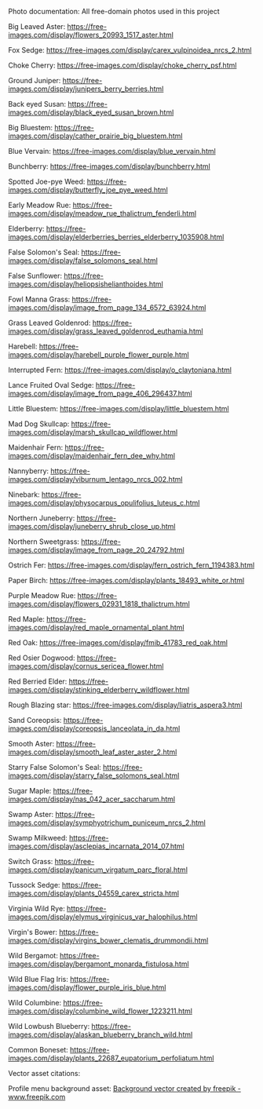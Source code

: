Photo documentation: All free-domain photos used in this project

Big Leaved Aster:
https://free-images.com/display/flowers_20993_1517_aster.html

Fox Sedge:
https://free-images.com/display/carex_vulpinoidea_nrcs_2.html

Choke Cherry:
https://free-images.com/display/choke_cherry_psf.html

Ground Juniper:
https://free-images.com/display/junipers_berry_berries.html

Back eyed Susan:
https://free-images.com/display/black_eyed_susan_brown.html

Big Bluestem:
https://free-images.com/display/cather_prairie_big_bluestem.html

Blue Vervain:
https://free-images.com/display/blue_vervain.html

Bunchberry:
https://free-images.com/display/bunchberry.html

Spotted Joe-pye Weed:
https://free-images.com/display/butterfly_joe_pye_weed.html

Early Meadow Rue:
https://free-images.com/display/meadow_rue_thalictrum_fenderli.html

Elderberry:
https://free-images.com/display/elderberries_berries_elderberry_1035908.html

False Solomon's Seal:
https://free-images.com/display/false_solomons_seal.html

False Sunflower:
https://free-images.com/display/heliopsishelianthoides.html

Fowl Manna Grass:
https://free-images.com/display/image_from_page_134_6572_63924.html

Grass Leaved Goldenrod:
https://free-images.com/display/grass_leaved_goldenrod_euthamia.html

Harebell:
https://free-images.com/display/harebell_purple_flower_purple.html

Interrupted Fern:
https://free-images.com/display/o_claytoniana.html

Lance Fruited Oval Sedge:
https://free-images.com/display/image_from_page_406_296437.html

Little Bluestem:
https://free-images.com/display/little_bluestem.html

Mad Dog Skullcap:
https://free-images.com/display/marsh_skullcap_wildflower.html

Maidenhair Fern:
https://free-images.com/display/maidenhair_fern_dee_why.html

Nannyberry:
https://free-images.com/display/viburnum_lentago_nrcs_002.html

Ninebark:
https://free-images.com/display/physocarpus_opulifolius_luteus_c.html

Northern Juneberry:
https://free-images.com/display/juneberry_shrub_close_up.html

Northern Sweetgrass:
https://free-images.com/display/image_from_page_20_24792.html

Ostrich Fer:
https://free-images.com/display/fern_ostrich_fern_1194383.html

Paper Birch:
https://free-images.com/display/plants_18493_white_or.html

Purple Meadow Rue:
https://free-images.com/display/flowers_02931_1818_thalictrum.html

Red Maple:
https://free-images.com/display/red_maple_ornamental_plant.html

Red Oak:
https://free-images.com/display/fmib_41783_red_oak.html

Red Osier Dogwood:
https://free-images.com/display/cornus_sericea_flower.html

Red Berried Elder:
https://free-images.com/display/stinking_elderberry_wildflower.html

Rough Blazing star:
https://free-images.com/display/liatris_aspera3.html

Sand Coreopsis:
https://free-images.com/display/coreopsis_lanceolata_in_da.html

Smooth Aster:
https://free-images.com/display/smooth_leaf_aster_aster_2.html

Starry False Solomon's Seal:
https://free-images.com/display/starry_false_solomons_seal.html

Sugar Maple:
https://free-images.com/display/nas_042_acer_saccharum.html

Swamp Aster:
https://free-images.com/display/symphyotrichum_puniceum_nrcs_2.html

Swamp Milkweed:
https://free-images.com/display/asclepias_incarnata_2014_07.html

Switch Grass:
https://free-images.com/display/panicum_virgatum_parc_floral.html

Tussock Sedge:
https://free-images.com/display/plants_04559_carex_stricta.html

Virginia Wild Rye:
https://free-images.com/display/elymus_virginicus_var_halophilus.html

Virgin's Bower:
https://free-images.com/display/virgins_bower_clematis_drummondii.html

Wild Bergamot:
https://free-images.com/display/bergamont_monarda_fistulosa.html

Wild Blue Flag Iris:
https://free-images.com/display/flower_purple_iris_blue.html

Wild Columbine:
https://free-images.com/display/columbine_wild_flower_1223211.html

Wild Lowbush Blueberry:
https://free-images.com/display/alaskan_blueberry_branch_wild.html

Common Boneset:
https://free-images.com/display/plants_22687_eupatorium_perfoliatum.html


Vector asset citations:

Profile menu background asset:
<a href="https://www.freepik.com/vectors/background">Background vector created by freepik - www.freepik.com</a>

